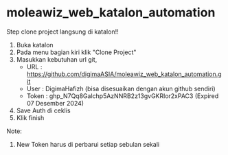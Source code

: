 # moleawiz_web_katalon_automation

Step clone project langsung di katalon!!

1. Buka katalon
2. Pada menu bagian kiri klik "Clone Project"
3. Masukkan kebutuhan url git,
   - URL        : https://github.com/digimaASIA/moleawiz_web_katalon_automation.git
   - User       : DigimaHafizh (bisa disesuaikan dengan akun github sendiri)
   - Token      : 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 (Expired 07 Desember 2024)
4. Save Auth di ceklis
5. Klik finish

Note:
1. New Token harus di perbarui setiap sebulan sekali

